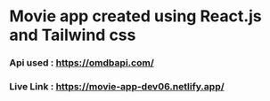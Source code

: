 # Movie app created using React.js and Tailwind css

### Api used : https://omdbapi.com/

### Live Link : https://movie-app-dev06.netlify.app/
